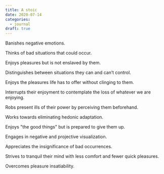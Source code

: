 ```yaml
---
title: A stoic
date: 2020-07-14
categories:
  - journal
draft: true
---
```


Banishes negative emotions.

Thinks of bad situations that could occur.

Enjoys pleasures but is not enslaved by them.

Distinguishes between situations they can and can’t control.

Enjoys the pleasures life has to offer without clinging to them.

Interrupts their enjoyment to contemplate the loss of whatever we are enjoying.

Robs present ills of their power by perceiving them beforehand.

Works towards eliminating hedonic adaptation.

Enjoys "the good things" but is prepared to give them up.

Engages in negative and projective visualization.

Appreciates the insignificance of bad occurrences.

Strives to tranquil their mind with less comfort and fewer quick pleasures.

Overcomes pleasure insatiability.
